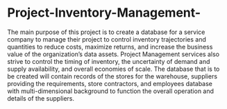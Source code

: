 # Project-Inventory-Management-
The main purpose of this project is to create a database for a service company to manage their project to control inventory trajectories and quantities to reduce costs, maximize returns, and increase the business value of the organization’s data assets.  Project Management services also strive to control the timing of inventory, the uncertainty of demand and supply availability, and overall economies of scale. The database that is to be created will contain records of the stores for the warehouse, suppliers providing the requirements, store contractors, and employees database with multi-dimensional background to function the overall operation and details of the suppliers.
